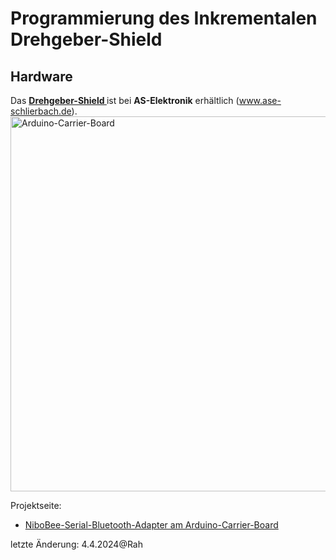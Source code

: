 # Programmierung des Inkrementalen Drehgeber-Shield
## Hardware
Das **<a href="https://ase-schlierbach.de/produkt/drehgeber-shield/" target="_blank"> Drehgeber-Shield </a>** ist bei **AS-Elektronik** erhältlich (www.ase-schlierbach.de).
<img src="https://github.com/feslehrer/FA205/assets/24614659/6fe745e1-f1b7-42bd-aa3e-b300a738bb4a" alt="Arduino-Carrier-Board" width="600">

Projektseite:
- <a href="https://github.com/feslehrer/NiboBlueConfig_for_ArduinoCarrierBoard.git">NiboBee-Serial-Bluetooth-Adapter am Arduino-Carrier-Board</a>


letzte Änderung:
4.4.2024@Rah
